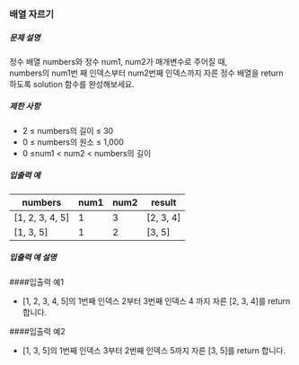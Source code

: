 ### 배열 자르기

##### 문제 설명

정수 배열 numbers와 정수 num1, num2가 매개변수로 주어질 때,  
numbers의 num1번 째 인덱스부터 num2번째 인덱스까지 자른 정수 배열을 return 하도록 solution 함수를 완성해보세요.

##### 제한 사항

- 2 ≤ numbers의 길이 ≤ 30
- 0 ≤ numbers의 원소 ≤ 1,000
- 0 ≤num1 < num2 < numbers의 길이

##### 입출력 예

| numbers           | num1 | num2   | result    |
|-------------------|------|--------|-----------|
| [1, 2, 3, 4, 5]   | 1    | 3      | [2, 3, 4] |
| [1, 3, 5]         | 1    | 2      | [3, 5]    |


##### 입출력 예 설명
####입출력 예1
- [1, 2, 3, 4, 5]의 1번째 인덱스 2부터 3번째 인덱스 4 까지 자른 [2, 3, 4]를 return 합니다.

####입출력 예2
- [1, 3, 5]의 1번째 인덱스 3부터 2번째 인덱스 5까지 자른 [3, 5]를 return 합니다.